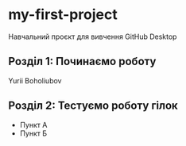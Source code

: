 # my-first-project
Навчальний проєкт для вивчення GitHub Desktop
 ## Розділ 1: Починаємо роботу 
Yurii Boholiubov

## Розділ 2: Тестуємо роботу гілок 
*   Пункт А
*   Пункт Б
